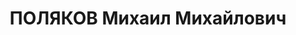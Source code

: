 ---
title: ПОЛЯКОВ Михаил Михайлович
description: "1893 г.р., русский, член ВКП(б) с 1918, бригадный комиссар, нач. политотдела\
  \ 71 СД Сибирского военного округа. \n  Арестован 16.02.1938. \n  ВКВС - 23.06.1938,\
  \ ВМН. Расстрелян 23.06.1938, Новосибирск"
---